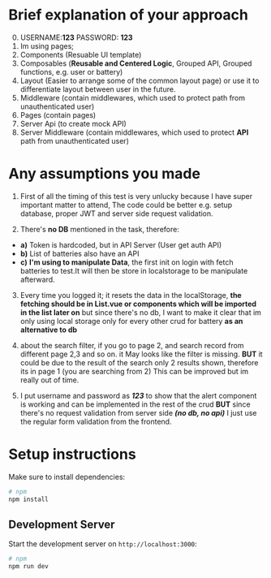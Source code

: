 # Brief explanation of your approach
0) USERNAME:**123** PASSWORD: **123**
1) Im using pages;
2) Components (Resuable UI template)
3) Composables (**Reusable and Centered Logic**, Grouped API, Grouped functions, e.g. user or battery)
4) Layout (Easier to arrange some of the common layout page) or use it to differentiate layout between user in the future.
5) Middleware (contain middlewares, which used to protect path from unauthenticated user)
6) Pages (contain pages)
7) Server Api (to create mock API)
8) Server Middleware (contain middlewares, which used to protect **API** path from unauthenticated user)


# Any assumptions you made

1) First of all the timing of this test is very unlucky because I have super important matter to attend, The code could be better e.g. setup database, proper JWT and server side request validation.

2) There's **no DB** mentioned in the task, therefore:
- **a)** Token is hardcoded, but in API Server (User get auth API)  
- **b)** List of batteries also have an API
- **c)** **I'm using <localStorage> to manipulate Data**, the first init on login with fetch batteries to test.It will then be store in localstorage to be manipulate afterward. 
3) Every time you logged it; it resets the data in the localStorage, **the fetching should be in List.vue or components which will be imported in the list  later on** but since there's no db, I want to make it clear that im only using local storage only for every other crud  for battery **as an alternative to db**
4) about the search filter, if you go to page 2, and search record from different page 2,3 and so on. it May looks like the filter is missing.  **BUT** it could be due to the result of the search only 2 results shown, therefore its in page 1 (you are searching from 2) This can be improved but im really out of time.

5) I put username and password as ***123*** to show that the alert component is working and can be implemented in the rest of the crud **BUT** since there's no request validation from server side ***(no db, no api)*** I just use the regular form validation  from the frontend.


# Setup instructions

Make sure to install dependencies:

```bash
# npm
npm install
```

## Development Server

Start the development server on `http://localhost:3000`:

```bash
# npm
npm run dev

```
